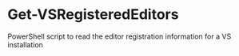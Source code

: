 # Get-VSRegisteredEditors
PowerShell script to read the editor registration information for a VS installation
